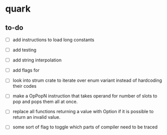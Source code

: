 # quark

## to-do
- [ ] add instructions to load long constants
- [ ] add testing
- [ ] add string interpolation
- [ ] add flags for 
- [ ] look into strum crate to iterate over enum variant instead of hardcoding their codes
- [ ] make a OpPopN instruction that takes operand for number of slots to pop and pops them all at once.
- [ ] replace all functions returning a value with Option if it is possible to return an invalid value.
- [ ] some sort of flag to toggle which parts of compiler need to be traced



